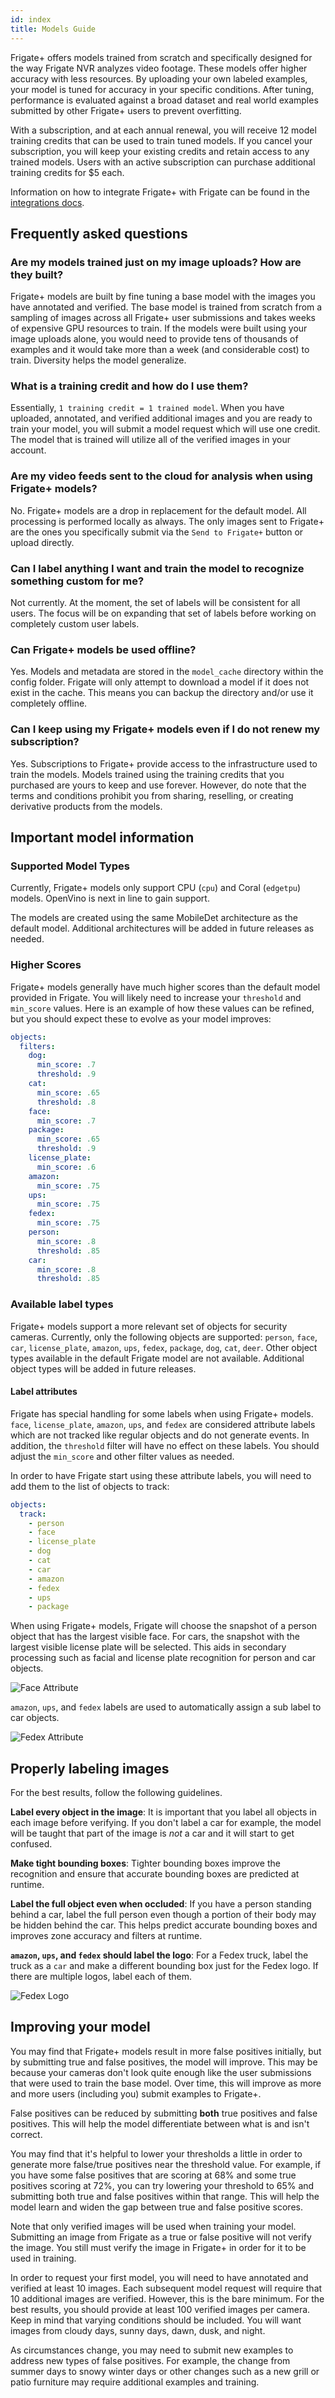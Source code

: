 ```yaml
---
id: index
title: Models Guide
---
```


Frigate+ offers models trained from scratch and specifically designed for the way Frigate NVR analyzes video footage. These models offer higher accuracy with less resources. By uploading your own labeled examples, your model is tuned for accuracy in your specific conditions. After tuning, performance is evaluated against a broad dataset and real world examples submitted by other Frigate+ users to prevent overfitting.

With a subscription, and at each annual renewal, you will receive 12 model training credits that can be used to train tuned models. If you cancel your subscription, you will keep your existing credits and retain access to any trained models. Users with an active subscription can purchase additional training credits for $5 each.

Information on how to integrate Frigate+ with Frigate can be found in the [integrations docs](/integrations/plus).

## Frequently asked questions

### Are my models trained just on my image uploads? How are they built?

Frigate+ models are built by fine tuning a base model with the images you have annotated and verified. The base model is trained from scratch from a sampling of images across all Frigate+ user submissions and takes weeks of expensive GPU resources to train. If the models were built using your image uploads alone, you would need to provide tens of thousands of examples and it would take more than a week (and considerable cost) to train. Diversity helps the model generalize.

### What is a training credit and how do I use them?

Essentially, `1 training credit = 1 trained model`. When you have uploaded, annotated, and verified additional images and you are ready to train your model, you will submit a model request which will use one credit. The model that is trained will utilize all of the verified images in your account.

### Are my video feeds sent to the cloud for analysis when using Frigate+ models?

No. Frigate+ models are a drop in replacement for the default model. All processing is performed locally as always. The only images sent to Frigate+ are the ones you specifically submit via the `Send to Frigate+` button or upload directly.

### Can I label anything I want and train the model to recognize something custom for me?

Not currently. At the moment, the set of labels will be consistent for all users. The focus will be on expanding that set of labels before working on completely custom user labels.

### Can Frigate+ models be used offline?

Yes. Models and metadata are stored in the `model_cache` directory within the config folder. Frigate will only attempt to download a model if it does not exist in the cache. This means you can backup the directory and/or use it completely offline.

### Can I keep using my Frigate+ models even if I do not renew my subscription?

Yes. Subscriptions to Frigate+ provide access to the infrastructure used to train the models. Models trained using the training credits that you purchased are yours to keep and use forever. However, do note that the terms and conditions prohibit you from sharing, reselling, or creating derivative products from the models.

## Important model information

### Supported Model Types

Currently, Frigate+ models only support CPU (`cpu`) and Coral (`edgetpu`) models. OpenVino is next in line to gain support.

The models are created using the same MobileDet architecture as the default model. Additional architectures will be added in future releases as needed.

### Higher Scores

Frigate+ models generally have much higher scores than the default model provided in Frigate. You will likely need to increase your `threshold` and `min_score` values. Here is an example of how these values can be refined, but you should expect these to evolve as your model improves:

```yaml
objects:
  filters:
    dog:
      min_score: .7
      threshold: .9
    cat:
      min_score: .65
      threshold: .8
    face:
      min_score: .7
    package:
      min_score: .65
      threshold: .9
    license_plate:
      min_score: .6
    amazon:
      min_score: .75
    ups:
      min_score: .75
    fedex:
      min_score: .75
    person:
      min_score: .8
      threshold: .85
    car:
      min_score: .8
      threshold: .85
```

### Available label types

Frigate+ models support a more relevant set of objects for security cameras. Currently, only the following objects are supported: `person`, `face`, `car`, `license_plate`, `amazon`, `ups`, `fedex`, `package`, `dog`, `cat`, `deer`. Other object types available in the default Frigate model are not available. Additional object types will be added in future releases.

#### Label attributes

Frigate has special handling for some labels when using Frigate+ models. `face`, `license_plate`, `amazon`, `ups`, and `fedex` are considered attribute labels which are not tracked like regular objects and do not generate events. In addition, the `threshold` filter will have no effect on these labels. You should adjust the `min_score` and other filter values as needed.

In order to have Frigate start using these attribute labels, you will need to add them to the list of objects to track:

```yaml
objects:
  track:
    - person
    - face
    - license_plate
    - dog
    - cat
    - car
    - amazon
    - fedex
    - ups
    - package
```

When using Frigate+ models, Frigate will choose the snapshot of a person object that has the largest visible face. For cars, the snapshot with the largest visible license plate will be selected. This aids in secondary processing such as facial and license plate recognition for person and car objects.

![Face Attribute](/img/plus/attribute-example-face.jpg)

`amazon`, `ups`, and `fedex` labels are used to automatically assign a sub label to car objects.

![Fedex Attribute](/img/plus/attribute-example-fedex.jpg)

## Properly labeling images

For the best results, follow the following guidelines.

**Label every object in the image**: It is important that you label all objects in each image before verifying. If you don't label a car for example, the model will be taught that part of the image is _not_ a car and it will start to get confused.

**Make tight bounding boxes**: Tighter bounding boxes improve the recognition and ensure that accurate bounding boxes are predicted at runtime.

**Label the full object even when occluded**: If you have a person standing behind a car, label the full person even though a portion of their body may be hidden behind the car. This helps predict accurate bounding boxes and improves zone accuracy and filters at runtime.

**`amazon`, `ups`, and `fedex` should label the logo**: For a Fedex truck, label the truck as a `car` and make a different bounding box just for the Fedex logo. If there are multiple logos, label each of them.

![Fedex Logo](/img/plus/fedex-logo.jpg)

## Improving your model

You may find that Frigate+ models result in more false positives initially, but by submitting true and false positives, the model will improve. This may be because your cameras don't look quite enough like the user submissions that were used to train the base model. Over time, this will improve as more and more users (including you) submit examples to Frigate+.

False positives can be reduced by submitting **both** true positives and false positives. This will help the model differentiate between what is and isn't correct.

You may find that it's helpful to lower your thresholds a little in order to generate more false/true positives near the threshold value. For example, if you have some false positives that are scoring at 68% and some true positives scoring at 72%, you can try lowering your threshold to 65% and submitting both true and false positives within that range. This will help the model learn and widen the gap between true and false positive scores.

Note that only verified images will be used when training your model. Submitting an image from Frigate as a true or false positive will not verify the image. You still must verify the image in Frigate+ in order for it to be used in training.

In order to request your first model, you will need to have annotated and verified at least 10 images. Each subsequent model request will require that 10 additional images are verified. However, this is the bare minimum. For the best results, you should provide at least 100 verified images per camera. Keep in mind that varying conditions should be included. You will want images from cloudy days, sunny days, dawn, dusk, and night.

As circumstances change, you may need to submit new examples to address new types of false positives. For example, the change from summer days to snowy winter days or other changes such as a new grill or patio furniture may require additional examples and training.
